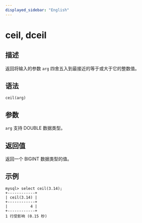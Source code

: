 ```yaml
---
displayed_sidebar: "English"
---
```


# ceil, dceil

## 描述

返回将输入的参数 `arg` 四舍五入到最接近的等于或大于它的整数值。

## 语法

```Shell
ceil(arg)
```

## 参数

`arg` 支持 DOUBLE 数据类型。

## 返回值

返回一个 BIGINT 数据类型的值。

## 示例

```Plain
mysql> select ceil(3.14);
+------------+
| ceil(3.14) |
+------------+
|          4 |
+------------+
1 行受影响 (0.15 秒)
```